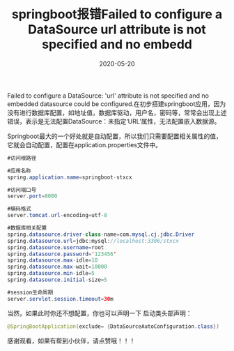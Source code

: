 ﻿---
layout: post
title: "springboot报错Failed to configure a DataSource url attribute is not specified and no embedd"
date: 2020-05-20 
description: "Failed to configure a DataSource: 'url' attribute is not specified and no embedded datasource could be configured.在初步搭建springboot应用，因为没有进行数据库配置，如地址值，数据库驱动，用户名，密码等，常常会出现上述错误，表示是无法配置DataSource：未指定‘URL’属性，无法配置嵌入数据源"
tag: springboot
--- 

Failed to configure a DataSource: 'url' attribute is not specified and no embedded datasource could be configured.在初步搭建springboot应用，因为没有进行数据库配置，如地址值，数据库驱动，用户名，密码等，常常会出现上述错误，表示是无法配置DataSource：未指定‘URL’属性，无法配置嵌入数据源。

Springboot最大的一个好处就是自动配置，所以我们只需要配置相关属性的值，它就会自动配置，配置在application.properties文件中。

```java
#访问根路径

#应用名称
spring.application.name=springboot-stxcx

#访问端口号
server.port=8080

#编码格式
server.tomcat.url-encoding=utf-8

#数据库相关配置
spring.datasource.driver-class-name=com.mysql.cj.jdbc.Driver
spring.datasource.url=jdbc:mysql://localhost:3306/stxcx
spring.datasource.username=root
spring.datasource.password='123456'
spring.datasource.max-idle=10
spring.datasource.max-wait=10000
spring.datasource.min-idle=5
spring.datasource.initial-size=5

#session生命周期
server.servlet.session.timeout=30m
```


当然，如果此时你还不想配置，你也可以声明一下
启动类头部声明：

```java
@SpringBootApplication(exclude= {DataSourceAutoConfiguration.class})
```


感谢观看，如果有帮到小伙伴，请点赞哦！！！
